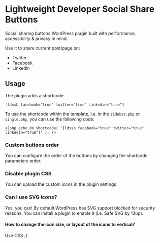 # Lightweight Developer Social Share Buttons
Social sharing buttons WordPress plugin built with performance, accessibility & privacy in mind. 

Use it to share current post/page on:
* Twitter
* Facebook
* LinkedIn

## Usage
The plugin adds a shortcode:
```
[ldssb facebook="true" twitter="true" linkedin="true"]
```

To use the shortcode within the template, i.e. in the `sidebar.php` or `single.php`, you can use the following code:
```
<?php echo do_shortcode( '[ldssb facebook="true" twitter="true" linkedin="true"]' ); ?>
```

### Custom buttons order
You can configure the order of the buttons by changing the shortcode parameters order.

### Disable plugin CSS
You can upload the custom icons in the plugin settings.

### Can I use SVG icons?
Yes, you can! By default WordPress has SVG support blocked for security reasons. You can install a plugin to enable it (i.e. Safe SVG by 10up).

#### How to change the icon size, or layout of the icons to vertical?
Use CSS ;)
